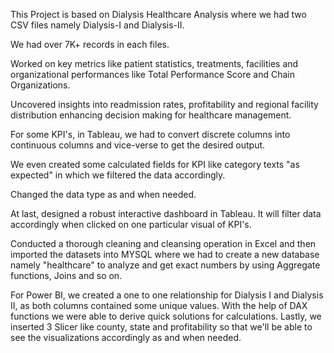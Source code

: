 This Project is based on Dialysis Healthcare Analysis where we had two CSV files namely Dialysis-I and Dialysis-II.

We had over 7K+ records in each files.

Worked on key metrics like patient statistics, treatments, facilities and organizational performances like Total Performance Score and Chain Organizations.

Uncovered insights into readmission rates, profitability and regional facility distribution enhancing decision making for healthcare management.

For some KPI's, in Tableau, we had to convert discrete columns into continuous columns and vice-verse to get the desired output.

We even created some calculated fields for KPI like category texts "as expected" in which we filtered the data accordingly.

Changed the data type as and when needed.

At last, designed a robust interactive dashboard in Tableau. It will filter data accordingly when clicked on one particular visual of KPI's.

Conducted a thorough cleaning and cleansing operation in Excel and then imported the datasets into MYSQL where we had to create a new database namely "healthcare" to analyze and get exact numbers by using Aggregate functions, Joins and so on.

For Power BI, we created a one to one relationship for Dialysis I and Dialysis II, as both columns contained some unique values. With the help of DAX functions we were able to derive quick solutions for calculations. Lastly, we inserted 3 Slicer like county, state and profitability so that we'll be able to see the visualizations accordingly as and when needed.
